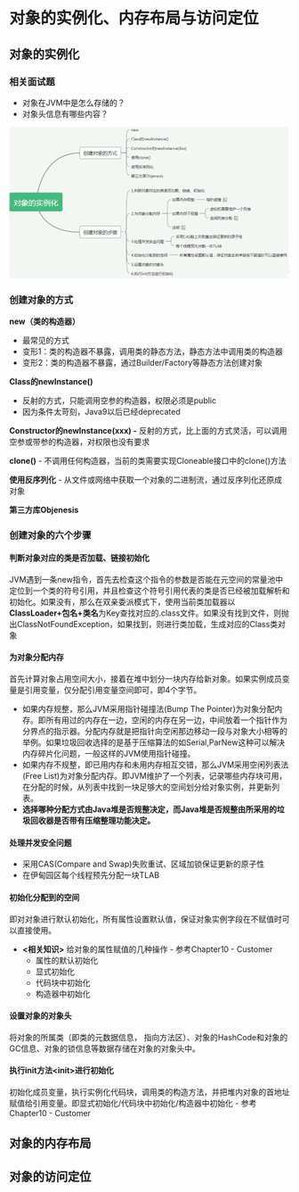 # 对象的实例化、内存布局与访问定位

## 对象的实例化

### **相关面试题**

* 对象在JVM中是怎么存储的？
* 对象头信息有哪些内容？

![](.gitbook/assets/screen-shot-2021-09-14-at-10.52.51-pm.png)

### 创建对象的方式

**new（类的构造器）**

* 最常见的方式
* 变形1：类的构造器不暴露，调用类的静态方法，静态方法中调用类的构造器
* 变形2：类的构造器不暴露，通过Builder/Factory等静态方法创建对象

**Class的newInstance\(\)**

* 反射的方式，只能调用空参的构造器，权限必须是public
* 因为条件太苛刻，Java9以后已经deprecated

**Constructor的newInstance\(xxx\) -** 反射的方式，比上面的方式灵活，可以调用空参或带参的构造器，对权限也没有要求

**clone\(\)** - 不调用任何构造器，当前的类需要实现Cloneable接口中的clone\(\)方法

**使用反序列化** - 从文件或网络中获取一个对象的二进制流，通过反序列化还原成对象

**第三方库Objenesis**

### 创建对象的六个步骤

#### 判断对象对应的类是否加载、链接初始化

JVM遇到一条new指令，首先去检查这个指令的参数是否能在元空间的常量池中定位到一个类的符号引用，并且检查这个符号引用代表的类是否已经被加载解析和初始化。如果没有，那么在双亲委派模式下，使用当前类加载器以**ClassLoader+包名+类名**为Key查找对应的.class文件。如果没有找到文件，则抛出ClassNotFoundException，如果找到，则进行类加载，生成对应的Class类对象

#### 为对象分配内存

首先计算对象占用空间大小，接着在堆中划分一块内存给新对象。如果实例成员变量是引用变量，仅分配引用变量空间即可，即4个字节。

* 如果内存规整，那么JVM采用指针碰撞法\(Bump The Pointer\)为对象分配内存。即所有用过的内存在一边，空闲的内存在另一边，中间放着一个指针作为分界点的指示器。分配内存就是把指针向空闲那边移动一段与对象大小相等的举例。如果垃圾回收选择的是基于压缩算法的如Serial,ParNew这种可以解决内存碎片化问题，一般这样的JVM使用指针碰撞。
* 如果内存不规整，即已用内存和未用内存相互交错，那么JVM采用空闲列表法\(Free List\)为对象分配内存。即JVM维护了一个列表，记录哪些内存块可用，在分配的时候，从列表中找到一块足够大的空间划分给对象实例，并更新列表。
* **选择哪种分配方式由Java堆是否规整决定，而Java堆是否规整由所采用的垃圾回收器是否带有压缩整理功能决定。**

#### 处理并发安全问题

* 采用CAS\(Compare and Swap\)失败重试、区域加锁保证更新的原子性
* 在伊甸园区每个线程预先分配一块TLAB

#### 初始化分配到的空间

即对对象进行默认初始化，所有属性设置默认值，保证对象实例字段在不赋值时可以直接使用。

* **&lt;相关知识&gt;** 给对象的属性赋值的几种操作 - 参考Chapter10 - Customer
  * 属性的默认初始化
  * 显式初始化
  * 代码块中初始化
  * 构造器中初始化

#### 设置对象的对象头

将对象的所属类（即类的元数据信息， 指向方法区）、对象的HashCode和对象的GC信息、对象的锁信息等数据存储在对象的对象头中。

#### 执行init方法&lt;init&gt;进行初始化

初始化成员变量，执行实例化代码块，调用类的构造方法，并把堆内对象的首地址赋值给引用变量。即显式初始化/代码块中初始化/构造器中初始化 - 参考Chapter10 - Customer

## 对象的内存布局

## 对象的访问定位

